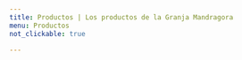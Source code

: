 ```yaml
---
title: Productos | Los productos de la Granja Mandragora
menu: Productos
not_clickable: true
 
---
```

